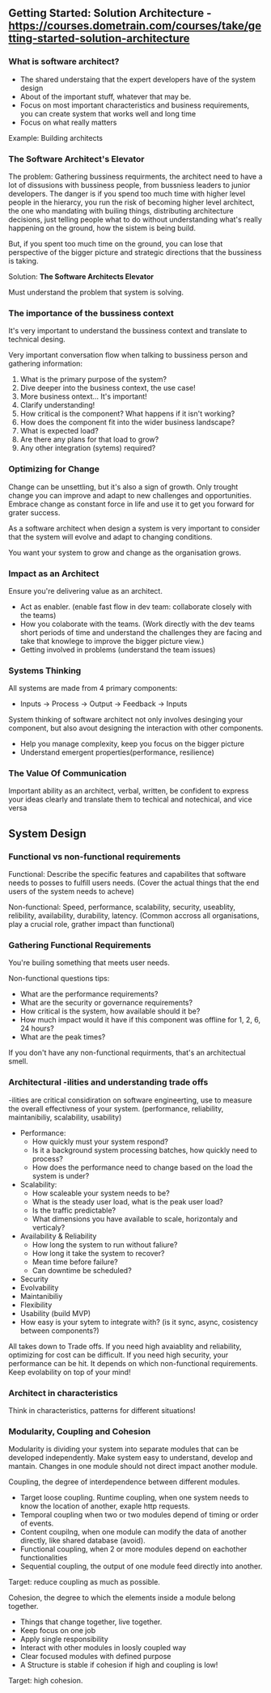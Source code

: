 ## Getting Started: Solution Architecture - https://courses.dometrain.com/courses/take/getting-started-solution-architecture

### What is software architect?
- The shared understaing that the expert developers have of the system design
- About of the important stuff, whatever that may be.
- Focus on most important characteristics and business requirements, you can create system that works well and long time
- Focus on what really matters

Example: Building architects

### The Software Architect's Elevator
The problem:
Gathering bussiness requirments, the architect need to have a lot of dissusions with bussiness people, from bussniess leaders to junior developers. The danger is if you spend too much time with higher level people in the hierarcy, you run the risk of becoming higher level architect, the one who mandating with builing things, distributing architecture decisions, just telling people what to do without understanding what's really happening on the ground, how the sistem is being build.

But, if you spent too much time on the ground, you can lose that perspective of the bigger picture and strategic directions that the bussiness is taking.

Solution: **The Software Architects Elevator**

Must understand the problem that system is solving.

### The importance of the bussiness context
It's very important to understand the bussiness context and translate to technical desing.

Very important conversation flow when talking to bussiness person and gathering information:
1. What is the primary purpose of the system?
2. Dive deeper into the business context, the use case!
3. More business ontext... It's important!
4. Clarify understanding!
5. How critical is the component? What happens if it isn't working?
6. How does the component fit into the wider business landscape?
7. What is expected load?
8. Are there any plans for that load to grow?
9. Any other integration (sytems) required?

### Optimizing for Change
Change can be unsettling, but it's also a sign of growth. Only trought change you can improve and adapt to new challenges and opportunities.
Embrace change as constant force in life and use it to get you forward for grater success.

As a software architect when design a system is very important to consider that the system will evolve and adapt to changing conditions.

You want your system to grow and change as the organisation grows.

### Impact as an Architect
Ensure you're delivering value as an architect.
- Act as enabler. (enable fast flow in dev team: collaborate closely with the teams)
- How you colaborate with the teams. (Work directly with the dev teams short periods of time and understand the challenges they are facing and take that knowlege to improve the bigger picture view.)
- Getting involved in problems (understand the team issues)

### Systems Thinking
All systems are made from 4 primary components:
- Inputs -> Process -> Output -> Feedback -> Inputs

System thinking of software architect not only involves desinging your component, but also avout designing the interaction with other components. 
- Help you manage complexity, keep you focus on the bigger picture
- Understand emergent properties(performance, resilience) 

### The Value Of Communication
Important ability as an architect, verbal, written, be confident to express your ideas clearly and translate them to techical and notechical, and vice versa

## System Design

### Functional vs non-functional requirements
Functional: Describe the specific features and capabilites that software needs to posses to fulfill users needs. (Cover the actual things that the end users of the system needs to acheve)

Non-functional: Speed, performance, scalability, security, useablity, relibility, availability, durability, latency. (Common accross all organisations, play a crucial role, grather impact than functional)

### Gathering Functional Requirements
You're builing something that meets user needs.

Non-functional questions tips:
- What are the performance requirements?
- What are the security or governance requirements?
- How critical is the system, how available should it be?
- How much impact would it have if this component was offline for 1, 2, 6, 24 hours?
- What are the peak times?

If you don't have any non-functional requirments, that's an architectual smell.

### Architectural -ilities and understanding trade offs
-ilities are critical considiration on software engineerting, use to measure the overall effectivness of your system. (performance, reliability, maintanibiliy, scalability, usability)

- Performance:
  - How quickly must your system respond?
  - Is it a background system processing batches, how quickly need to process?
  - How does the performance need to change based on the load the system is under?
- Scalability:
  - How scaleable your system needs to be?
  - What is the steady user load, what is the peak user load?
  - Is the traffic predictable?
  - What dimensions you have available to scale, horizontaly and verticaly?
- Availability & Reliability
  - How long the system to run without faliure?
  - How long it take the system to recover?
  - Mean time before failure?
  - Can downtime be scheduled?
- Security
- Evolvability
- Maintanibiliy
- Flexibility
- Usability (build MVP)
- How easy is your sytem to integrate with? (is it sync, async, cosistency between components?)

All takes down to Trade offs. If you need high avaiablity and reliability, optimizing for cost can be difficult. If you need high security, your performance can be hit.
It depends on which non-functional requirements.
Keep evolability on top of your mind!
  
### Architect in characteristics
Think in characteristics, patterns for different situations!

### Modularity, Coupling and Cohesion
Modularity is dividing your system into separate modules that can be developed independently. Make system easy to understand, develop and mantain. Changes in one module should not direct impact another module.

Coupling, the degree of interdependence between different modules. 
- Target loose coupling. Runtime coupling, when one system needs to know the location of another, exaple http requests.
- Temporal coupling when two or two modules depend of timing or order of events.
- Content coupilng, when one module can modify the data of another directly, like shared database (avoid).
- Functional coupling, when 2 or more modules depend on eachother functionalities
- Sequential coupling, the output of one module feed directly into another.

Target: reduce coupling as much as possible.

Cohesion, the degree to which the elements inside a module belong together. 
- Things that change together, live together.
- Keep focus on one job
- Apply single responsibility
- Interact with other modules in loosly coupled way
- Clear focused modules with defined purpose
- A Structure is stable if cohesion if high and coupling is low!

Target: high cohesion.


